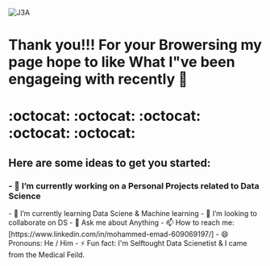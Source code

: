 ![J3A](https://user-images.githubusercontent.com/38521101/129072139-4e0ac36d-2a5b-43ee-af80-9cab0683cc1a.gif)
<h1>Thank you!!! For your Browersing my page hope to like What I"ve been engageing with recently  👋 <h1>:octocat: :octocat: :octocat: :octocat: :octocat:</h1></h1>


<h2>Here are some ideas to get you started:</h2>

<h3>- 🔭 I’m currently working on a Personal Projects related to Data Science</h3>
- 🌱 I’m currently learning Data Sciene & Machine learning 
- 👯 I’m looking to collaborate on DS
- 💬 Ask me about Anything 
- 📫 How to reach me: [https://www.linkedin.com/in/mohammed-emad-609069197/]
- 😄 Pronouns: He / Him
- ⚡ Fun fact: I'm Selftought Data Scienetist & I came from the Medical Feild.
